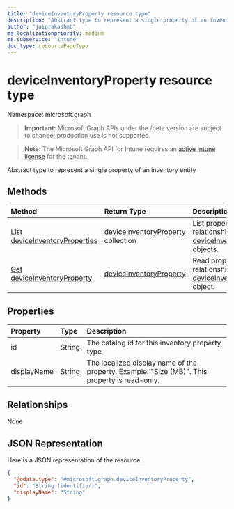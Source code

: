 ```yaml
---
title: "deviceInventoryProperty resource type"
description: "Abstract type to represent a single property of an inventory entity"
author: "jaiprakashmb"
ms.localizationpriority: medium
ms.subservice: "intune"
doc_type: resourcePageType
---
```


# deviceInventoryProperty resource type

Namespace: microsoft.graph
> **Important:** Microsoft Graph APIs under the /beta version are subject to change; production use is not supported.

> **Note:** The Microsoft Graph API for Intune requires an [active Intune license](https://go.microsoft.com/fwlink/?linkid=839381) for the tenant.


Abstract type to represent a single property of an inventory entity

## Methods
|Method|Return Type|Description|
|:---|:---|:---|
|[List deviceInventoryProperties](../api/intune-devices-deviceinventoryproperty-list.md)|[deviceInventoryProperty](../resources/intune-devices-deviceinventoryproperty.md) collection|List properties and relationships of the [deviceInventoryProperty](../resources/intune-devices-deviceinventoryproperty.md) objects.|
|[Get deviceInventoryProperty](../api/intune-devices-deviceinventoryproperty-get.md)|[deviceInventoryProperty](../resources/intune-devices-deviceinventoryproperty.md)|Read properties and relationships of the [deviceInventoryProperty](../resources/intune-devices-deviceinventoryproperty.md) object.|

## Properties
|Property|Type|Description|
|:---|:---|:---|
|id|String|The catalog id for this inventory property type|
|displayName|String|The localized display name of the property. Example: "Size (MB)". This property is read-only.|

## Relationships
None

## JSON Representation
Here is a JSON representation of the resource.
<!-- {
  "blockType": "resource",
  "keyProperty": "id",
  "@odata.type": "microsoft.graph.deviceInventoryProperty"
}
-->
``` json
{
  "@odata.type": "#microsoft.graph.deviceInventoryProperty",
  "id": "String (identifier)",
  "displayName": "String"
}
```
